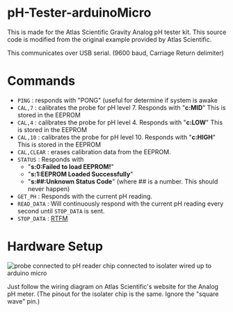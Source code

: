 # pH-Tester-arduinoMicro

This is made for the Atlas Scientific Gravity Analog pH tester kit.  This source code is modified from the original example provided by Atlas Scientific.

This communicates over USB serial. (9600 baud,  Carriage Return delimiter)

# Commands

- `PING` : responds with "PONG"  (useful for determine if system is awake
- `CAL,7` : calibrates the probe for pH level 7. Responds with "**c:MID**" This is stored in the EEPROM
- `CAL,4` : calibrates the probe for pH level 4. Responds with "**c:LOW**" This is stored in the EEPROM
- `CAL,10` : calibrates the probe for pH level 10. Responds with "**c:HIGH**" This is stored in the EEPROM
- `CAL,CLEAR` : erases calibration data from the EEPROM.
- `STATUS` : Responds with 
  - "**s:0:Failed to load EEPROM!**"
  - "**s:1:EEPROM Loaded Successfully**"
  - "**s:##:Unknown Status Code**"   (where ## is a number.   This should never happen)
- `GET_PH` : Responds with the current pH reading. 
- `READ_DATA` : Will continuously respond with the current pH reading every second until `STOP_DATA` is sent.
- `STOP_DATA` : [RTFM](https://en.wikipedia.org/wiki/RTFM)

# Hardware Setup

![probe connected to pH reader chip connected to isolater wired up to arduino micro](photo.png)

Just follow the wiring diagram on Atlas Scientific's website for the Analog pH meter.  (The pinout for the isolater chip is the same. Ignore the "square wave" pin.)
